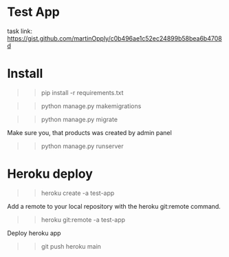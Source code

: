 # Test App
task link: https://gist.github.com/martinOpply/c0b496ae1c52ec24899b58bea6b4708d

# Install 
>> pip install -r requirements.txt

>> python manage.py makemigrations

>> python manage.py migrate 

Make sure you, that products was created by admin panel
>> python manage.py runserver 

# Heroku deploy
>> heroku create -a test-app

Add a remote to your local repository with the heroku git:remote command.
>> heroku git:remote -a test-app

Deploy heroku app
>> git push heroku main


